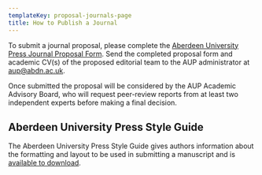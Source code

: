 ```yaml
---
templateKey: proposal-journals-page
title: How to Publish a Journal
---
```

To submit a journal proposal, please complete the [Aberdeen University Press Journal Proposal Form](/assets/AUP_Journal_Proposal_Form.docx). Send the completed proposal form and academic CV(s) of the proposed editorial team to the AUP administrator at [aup@abdn.ac.uk](mailto:aup@abdn.ac.uk).

Once submitted the proposal will be considered by the AUP Academic Advisory Board, who will request peer-review reports from at least two independent experts before making a final decision. 

## Aberdeen University Press Style Guide
The Aberdeen University Press Style Guide gives authors information about the formatting and layout to be used in submitting a manuscript and is [available to download](/assets/AUP_Author_Style_Guide_v2.docx). 